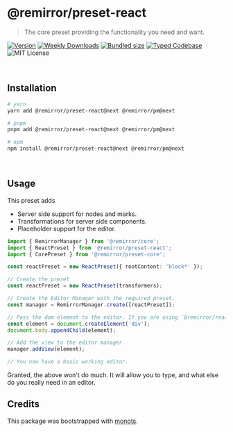# @remirror/preset-react

> The core preset providing the functionality you need and want.

[![Version][version]][npm] [![Weekly Downloads][downloads-badge]][npm]
[![Bundled size][size-badge]][size] [![Typed Codebase][typescript]](./src/index.ts)
![MIT License][license]

[version]: https://flat.badgen.net/npm/v/@remirror/preset-react
[npm]: https://npmjs.com/package/@remirror/preset-react
[license]: https://flat.badgen.net/badge/license/MIT/purple
[size]: https://bundlephobia.com/result?p=@remirror/preset-react
[size-badge]: https://flat.badgen.net/bundlephobia/minzip/@remirror/preset-react
[typescript]: https://flat.badgen.net/badge/icon/TypeScript?icon=typescript&label
[downloads-badge]: https://badgen.net/npm/dw/@remirror/preset-react/red?icon=npm

<br />

## Installation

```bash
# yarn
yarn add @remirror/preset-react@next @remirror/pm@next

# pnpm
pnpm add @remirror/preset-react@next @remirror/pm@next

# npm
npm install @remirror/preset-react@next @remirror/pm@next
```

<br />

## Usage

This preset adds

- Server side support for nodes and marks.
- Transformations for server side components.
- Placeholder support for the editor.

```ts
import { RemirrorManager } from '@remirror/core';
import { ReactPreset } from '@remirror/preset-react';
import { CorePreset } from '@remirror/preset-core';

const reactPreset = new ReactPreset({ rootContent: 'block*' });

// Create the preset
const reactPreset = new ReactPreset(transformers);

// Create the Editor Manager with the required preset.
const manager = RemirrorManager.create([reactPreset]);

// Pass the dom element to the editor. If you are using `@remirror/react` this is done for you.
const element = document.createElement('div');
document.body.appendChild(element);

// Add the view to the editor manager.
manager.addView(element);

// You now have a basic working editor.
```

Granted, the above won't do much. It will allow you to type, and what else do you really need in an
editor.

## Credits

This package was bootstrapped with [monots].

[monots]: https://github.com/monots/monots
